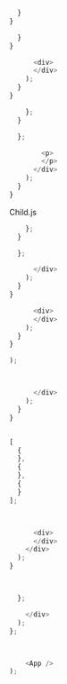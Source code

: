 















```js
  }
}

```








```js
  }
}

      <div>
      </div>
    );
  }
}

```





```js
    };
  }

  };

        <p>
        </p>
      </div>
    );
  }
}
```

Child.js

```js
    };
  }

  };

      </div>
    );
  }
}

```






```js
      <div>
      </div>
    );
  }
}

);
```












```js
```




```js

      </div>
    );
  }
}

```




```js


```







```js
[
  {
  },
  {
  },
  {
  }
];
```





```js
```


```js

      <div>
      </div>
    </div>
  );
}

```




```js


  };

    </div>
  );
};

```


```js


    <App />
);
```








